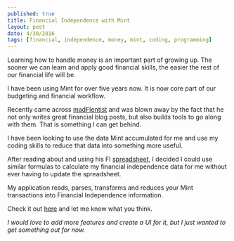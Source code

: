 ```yaml
---
published: true
title: Financial Independence with Mint
layout: post
date: 4/30/2016
tags: [financial, independence, money, mint, coding, programming]
---
```


Learning how to handle money is an important part of growing up. The sooner we can learn and apply good financial skills, the easier the rest of our financial life will be.

I have been using Mint for over five years now. It is now core part of our budgeting and financial workflow.

Recently came across [madFIentist](http://www.madfientist.com/) and was blown away by the fact that he not only writes great financial blog posts, but also builds tools to go along with them. That is something I can get behind.

I have been looking to use the data Mint accumulated for me and use my coding skills to reduce that data into something more useful.

After reading about and using his FI [spreadsheet](http://www.madfientist.com/financial-independence-spreadsheet/), I decided I could use similar formulas to calculate my financial independence data for me without ever having to update the spreadsheet.

My application reads, parses, transforms and reduces your Mint transactions into Financial Independence information.

Check it out [here](https://github.com/dijs/mint-fi) and let me know what you think.

*I would love to add more features and create a UI for it, but I just wanted to get something out for now.*
